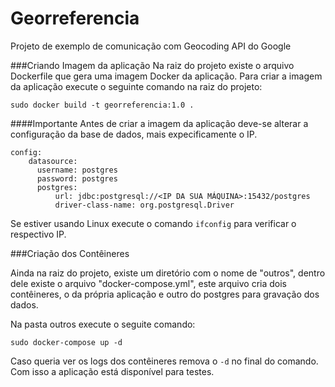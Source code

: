 # Georreferencia
Projeto de exemplo de comunicação com Geocoding API do Google

###Criando Imagem da aplicação
Na raiz do projeto existe o arquivo Dockerfile que gera uma imagem Docker da aplicação.
Para criar a imagem da aplicação execute o seguinte comando na raiz do projeto:
```
sudo docker build -t georreferencia:1.0 .
```

####Importante
Antes de criar a imagem da aplicação deve-se alterar a configuração da base de dados, mais expecificamente o IP.
```
config:
    datasource:
      username: postgres
      password: postgres
      postgres:
          url: jdbc:postgresql://<IP DA SUA MÁQUINA>:15432/postgres
          driver-class-name: org.postgresql.Driver
```

Se estiver usando Linux execute o comando ``ifconfig`` para verificar o respectivo IP.

###Criação dos Contêineres

Ainda na raiz do projeto, existe um diretório com o nome de "outros", dentro dele existe o arquivo "docker-compose.yml",
este arquivo cria dois contêineres, o da própria aplicação e outro do postgres para gravação dos dados.

Na pasta outros execute o seguite comando:
```
sudo docker-compose up -d
```
Caso queria ver os logs dos contêineres remova o ``-d`` no final do comando. Com isso a aplicação está disponível para
testes.
